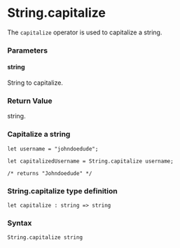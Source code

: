 # String.capitalize

The `capitalize` operator is used to capitalize a string.

### Parameters

#### string
String to capitalize.

### Return Value
string.

### Capitalize a string
```
let username = "johndoedude";

let capitalizedUsername = String.capitalize username;

/* returns "Johndoedude" */
```

### String.capitalize type definition
```
let capitalize : string => string
```

### Syntax
```
String.capitalize string
```
